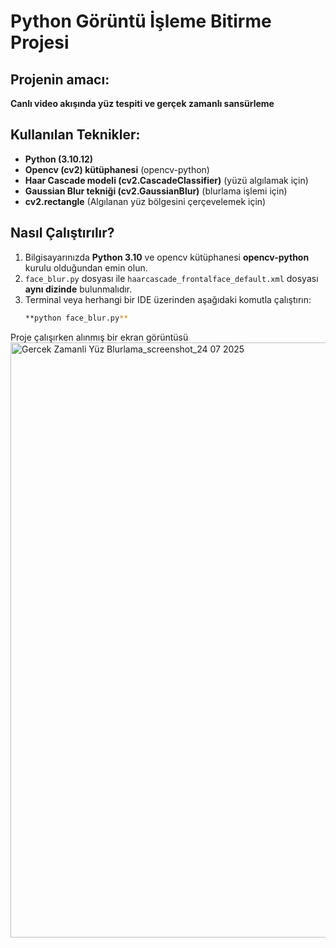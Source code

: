 # Python Görüntü İşleme Bitirme Projesi

## Projenin amacı:

**Canlı video akışında yüz tespiti ve gerçek zamanlı sansürleme**

## Kullanılan Teknikler:

- **Python (3.10.12)**
- **Opencv (cv2) kütüphanesi**                       (opencv-python)
- **Haar Cascade modeli (cv2.CascadeClassifier)**    (yüzü algılamak için)
- **Gaussian Blur tekniği (cv2.GaussianBlur)**       (blurlama işlemi için)
- **cv2.rectangle**                                  (Algılanan yüz bölgesini çerçevelemek için)

## Nasıl Çalıştırılır? 

1. Bilgisayarınızda **Python 3.10** ve opencv kütüphanesi **opencv-python** kurulu olduğundan emin olun.
2. `face_blur.py` dosyası ile `haarcascade_frontalface_default.xml` dosyası **aynı dizinde** bulunmalıdır.
3. Terminal veya herhangi bir IDE üzerinden aşağıdaki komutla çalıştırın:
   ```bash
   **python face_blur.py**
Proje çalışırken alınmış bir ekran görüntüsü <img width="1269" height="952" alt="Gercek Zamanli Yüz Blurlama_screenshot_24 07 2025" src="https://github.com/user-attachments/assets/dfcc80c4-31eb-4b23-af87-c39e7442ed5a" />
